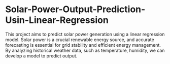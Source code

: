 # Solar-Power-Output-Prediction-Usin-Linear-Regression
This project aims to predict solar power generation using a linear regression model. Solar power is a crucial renewable energy source, and accurate forecasting is essential for grid stability and efficient energy management. By analyzing historical weather data, such as temperature, humidity, we can develop a model to predict output.
